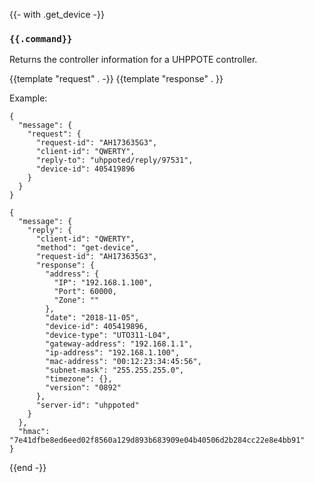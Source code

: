 {{- with .get_device -}}
### `{{.command}}`

Returns the controller information for a UHPPOTE controller.

{{template "request"  . -}}
{{template "response" . }}

Example:
```
{
  "message": {
    "request": {
      "request-id": "AH173635G3",
      "client-id": "QWERTY",
      "reply-to": "uhppoted/reply/97531",
      "device-id": 405419896
    }
  }
}

{
  "message": {
    "reply": {
      "client-id": "QWERTY",
      "method": "get-device",
      "request-id": "AH173635G3",
      "response": {
        "address": {
          "IP": "192.168.1.100",
          "Port": 60000,
          "Zone": ""
        },
        "date": "2018-11-05",
        "device-id": 405419896,
        "device-type": "UTO311-L04",
        "gateway-address": "192.168.1.1",
        "ip-address": "192.168.1.100",
        "mac-address": "00:12:23:34:45:56",
        "subnet-mask": "255.255.255.0",
        "timezone": {},
        "version": "0892"
      },
      "server-id": "uhppoted"
    }
  },
  "hmac": "7e41dfbe8ed6eed02f8560a129d893b683909e04b40506d2b284cc22e8e4bb91"
}
```
{{end -}}


